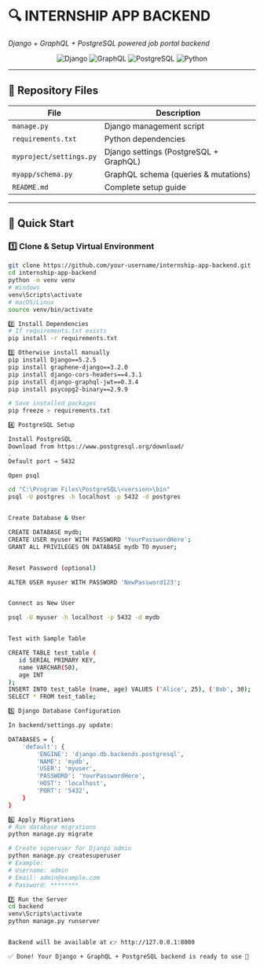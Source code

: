 # 🔍 INTERNSHIP APP BACKEND
*Django + GraphQL + PostgreSQL powered job portal backend*

<div align="center">
  <img src="https://img.shields.io/badge/Django-5.2+-092E20?style=for-the-badge&logo=django" alt="Django">
  <img src="https://img.shields.io/badge/GraphQL-API-E10098?style=for-the-badge&logo=graphql" alt="GraphQL">
  <img src="https://img.shields.io/badge/PostgreSQL-17-336791?style=for-the-badge&logo=postgresql" alt="PostgreSQL">
  <img src="https://img.shields.io/badge/Python-3.10+-3776AB?style=for-the-badge&logo=python" alt="Python">
</div>

---

## 📂 Repository Files
| File | Description |
|------|-------------|
| `manage.py` | Django management script |
| `requirements.txt` | Python dependencies |
| `myproject/settings.py` | Django settings (PostgreSQL + GraphQL) |
| `myapp/schema.py` | GraphQL schema (queries & mutations) |
| `README.md` | Complete setup guide |

---

## 🚀 Quick Start

### 1️⃣ Clone & Setup Virtual Environment
```bash
git clone https://github.com/your-username/internship-app-backend.git
cd internship-app-backend
python -m venv venv
# Windows
venv\Scripts\activate
# macOS/Linux
source venv/bin/activate

2️⃣ Install Dependencies
# If requirements.txt exists
pip install -r requirements.txt

3️⃣ Otherwise install manually
pip install Django==5.2.5
pip install graphene-django==3.2.0
pip install django-cors-headers==4.3.1
pip install django-graphql-jwt==0.3.4
pip install psycopg2-binary==2.9.9

# Save installed packages
pip freeze > requirements.txt

4️⃣ PostgreSQL Setup

Install PostgreSQL
Download from https://www.postgresql.org/download/
.
Default port → 5432

Open psql

cd "C:\Program Files\PostgreSQL\<version>\bin"
psql -U postgres -h localhost -p 5432 -d postgres


Create Database & User

CREATE DATABASE mydb;
CREATE USER myuser WITH PASSWORD 'YourPasswordHere';
GRANT ALL PRIVILEGES ON DATABASE mydb TO myuser;


Reset Password (optional)

ALTER USER myuser WITH PASSWORD 'NewPassword123';


Connect as New User

psql -U myuser -h localhost -p 5432 -d mydb


Test with Sample Table

CREATE TABLE test_table (
   id SERIAL PRIMARY KEY,
   name VARCHAR(50),
   age INT
);
INSERT INTO test_table (name, age) VALUES ('Alice', 25), ('Bob', 30);
SELECT * FROM test_table;

5️⃣ Django Database Configuration

In backend/settings.py update:

DATABASES = {
    'default': {
        'ENGINE': 'django.db.backends.postgresql',
        'NAME': 'mydb',
        'USER': 'myuser',
        'PASSWORD': 'YourPasswordHere',
        'HOST': 'localhost',
        'PORT': '5432',
    }
}

6️⃣ Apply Migrations
# Run database migrations
python manage.py migrate

# Create superuser for Django admin
python manage.py createsuperuser
# Example:
# Username: admin
# Email: admin@example.com
# Password: ********

7️⃣ Run the Server
cd backend
venv\Scripts\activate
python manage.py runserver


Backend will be available at 👉 http://127.0.0.1:8000

✅ Done! Your Django + GraphQL + PostgreSQL backend is ready to use 🚀
